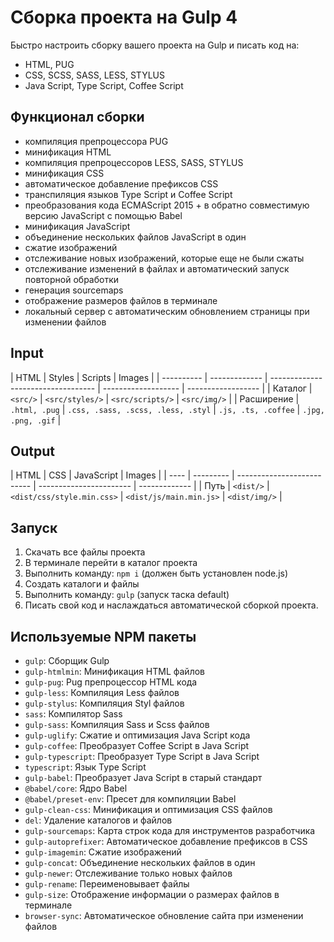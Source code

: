 # Сборка проекта на Gulp 4

Быстро настроить сборку вашего проекта на Gulp и писать код на:

- HTML, PUG
- CSS, SCSS, SASS, LESS, STYLUS
- Java Script, Type Script, Coffee Script

## Функционал сборки

- компиляция препроцессора PUG
- минификация HTML
- компиляция препроцессоров LESS, SASS, STYLUS
- минификация CSS
- автоматическое добавление префиксов CSS
- транспиляция языков Type Script и Coffee Script
- преобразования кода ECMAScript 2015 + в обратно совместимую версию JavaScript с помощью Babel
- минификация JavaScript
- объединение нескольких файлов JavaScript в один
- сжатие изображений
- отслеживание новых изображений, которые еще не были сжаты
- отслеживание изменений в файлах и автоматический запуск повторной обработки
- генерация sourcemaps
- отображение размеров файлов в терминале
- локальный сервер с автоматическим обновлением страницы при изменении файлов

## Input

| HTML       | Styles        | Scripts                            | Images              |
| ---------- | ------------- | ---------------------------------- | ------------------- | ------------------ |
| Каталог    | `<src/>`      | `<src/styles/>`                    | `<src/scripts/>`    | `<src/img/>`       |
| Расширение | `.html, .pug` | `.css, .sass, .scss, .less, .styl` | `.js, .ts, .coffee` | `.jpg, .png, .gif` |

## Output

| HTML | CSS       | JavaScript                 | Images                  |
| ---- | --------- | -------------------------- | ----------------------- | ------------- |
| Путь | `<dist/>` | `<dist/css/style.min.css>` | `<dist/js/main.min.js>` | `<dist/img/>` |

## Запуск

1. Скачать все файлы проекта
2. В терминале перейти в каталог проекта
3. Выполнить команду: `npm i` (должен быть установлен node.js)
4. Создать каталоги и файлы
5. Выполнить команду: `gulp` (запуск таска default)
6. Писать свой код и наслаждаться автоматической сборкой проекта.

## Используемые NPM пакеты

- `gulp`: Сборщик Gulp
- `gulp-htmlmin`: Минификация HTML файлов
- `gulp-pug`: Pug препроцессор HTML кода
- `gulp-less`: Компиляция Less файлов
- `gulp-stylus`: Компиляция Styl файлов
- `sass`: Компилятор Sass
- `gulp-sass`: Компиляция Sass и Scss файлов
- `gulp-uglify`: Сжатие и оптимизация Java Script кода
- `gulp-coffee`: Преобразует Coffee Script в Java Script
- `gulp-typescript`: Преобразует Type Script в Java Script
- `typescript`: Язык Type Script
- `gulp-babel`: Преобразует Java Script в старый стандарт
- `@babel/core`: Ядро Babel
- `@babel/preset-env`: Пресет для компиляции Babel
- `gulp-clean-css`: Минификация и оптимизация CSS файлов
- `del`: Удаление каталогов и файлов
- `gulp-sourcemaps`: Карта строк кода для инструментов разработчика
- `gulp-autoprefixer`: Автоматическое добавление префиксов в CSS
- `gulp-imagemin`: Сжатие изображений
- `gulp-concat`: Объединение нескольких файлов в один
- `gulp-newer`: Отслеживание только новых файлов
- `gulp-rename`: Переименовывает файлы
- `gulp-size`: Отображение информации о размерах файлов в терминале
- `browser-sync`: Автоматическое обновление сайта при изменении файлов
